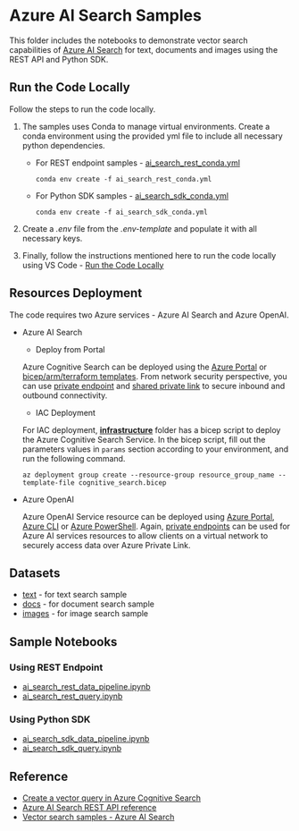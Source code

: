 # Azure AI Search Samples

This folder includes the notebooks to demonstrate vector search capabilities of [Azure AI Search](https://learn.microsoft.com/en-us/azure/search/search-what-is-azure-search) for text, documents and images using the REST API and Python SDK.

## Run the Code Locally

Follow the steps to run the code locally.

1. The samples uses Conda to manage virtual environments. Create a conda environment using the provided yml file to include all necessary python dependencies.

    - For REST endpoint samples - [ai_search_rest_conda.yml](./rest_endpoint_sample/ai_search_rest_conda.yml)

      `conda env create -f ai_search_rest_conda.yml`

    - For Python SDK samples - [ai_search_sdk_conda.yml](./python_sdk_sample/ai_search_sdk_conda.yml)
  
      `conda env create -f ai_search_sdk_conda.yml`

2. Create a *.env* file from the *.env-template* and populate it with all necessary keys.

3. Finally, follow the instructions mentioned here to run the code locally using VS Code - [Run the Code Locally](../../README.md#run-the-code-locally)

## Resources Deployment

The code requires two Azure services - Azure AI Search and Azure OpenAI. 

- Azure AI Search

  - Deploy from Portal

  Azure Cognitive Search can be deployed using the [Azure Portal](https://docs.microsoft.com/azure/search/search-create-service-portal) or [bicep/arm/terraform templates](https://learn.microsoft.com/azure/templates/Microsoft.Search/searchServices?pivots=deployment-language-bicep#identity). From network security perspective, you can use [private endpoint](https://learn.microsoft.com/azure/search/service-create-private-endpoint) and [shared private link](https://learn.microsoft.com/azure/search/search-indexer-howto-access-private?tabs=portal-create) to secure inbound and outbound connectivity.

  - IAC Deployment
  
  For IAC deployment, **[infrastructure](./infrastructure/)** folder has a bicep script to deploy the Azure Cognitive Search Service. In the bicep script, fill out the parameters values in `params` section according to your environment, and run the following command.

  `az deployment group create --resource-group resource_group_name --template-file cognitive_search.bicep`

- Azure OpenAI

  Azure OpenAI Service resource can be deployed using [Azure Portal](https://learn.microsoft.com/azure/ai-services/openai/how-to/create-resource?pivots=web-portal), [Azure CLI](https://learn.microsoft.com/azure/ai-services/openai/how-to/create-resource?pivots=cli) or [Azure PowerShell](https://learn.microsoft.com/azure/ai-services/openai/how-to/create-resource?pivots=ps). Again, [private endpoints](https://learn.microsoft.com/azure/ai-services/cognitive-services-virtual-networks?context=%2Fazure%2Fai-services%2Fopenai%2Fcontext%2Fcontext&tabs=portal#use-private-endpoints) can be used for Azure AI services resources to allow clients on a virtual network to securely access data over Azure Private Link.

## Datasets

- [text](../data/text/) - for text search sample
- [docs](../data/docs/) - for document search sample
- [images](../data/images/) - for image search sample

## Sample Notebooks

### Using REST Endpoint

- [ai_search_rest_data_pipeline.ipynb](./rest_endpoint_sample/ai_search_rest_data_pipeline.ipynb)
- [ai_search_rest_query.ipynb](./rest_endpoint_sample/ai_search_rest_query.ipynb)

### Using Python SDK

- [ai_search_sdk_data_pipeline.ipynb](./python_sdk_sample/ai_search_sdk_data_pipeline.ipynb)
- [ai_search_sdk_query.ipynb](./python_sdk_sample/ai_search_sdk_query.ipynb)

## Reference

- [Create a vector query in Azure Cognitive Search](https://learn.microsoft.com/en-us/azure/search/vector-search-how-to-query)
- [Azure AI Search REST API reference](https://learn.microsoft.com/en-us/rest/api/searchservice/?view=rest-searchservice-2023-11-01)
- [Vector search samples - Azure AI Search](https://github.com/Azure/azure-search-vector-samples)